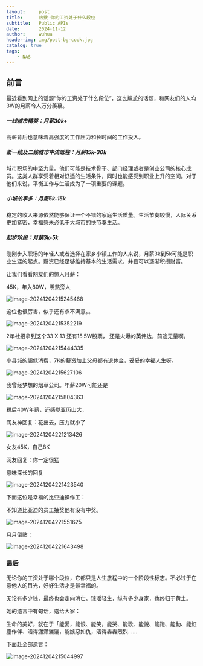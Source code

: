 ```yaml
---
layout:     post
title:      热搜-你的工资处于什么段位
subtitle:   Public APIs
date:       2024-11-12
author:     wuhua
header-img: img/post-bg-cook.jpg
catalog: true
tags:
    - NAS
---
```




## 前言

最近看到网上的话题”你的工资处于什么段位”，这么尴尬的话题，和网友们的人均3W的月薪令人万分羡慕。



##### 一线城市精英：月薪30k+

高薪背后也意味着高强度的工作压力和长时间的工作投入。

##### 新一线及二线城市中流砥柱：月薪15k-30k

城市职场的中坚力量。他们可能是技术骨干、部门经理或者是创业公司的核心成员。这类人群享受着相对舒适的生活条件，同时也能感受到职业上升的空间。对于他们来说，平衡工作与生活成为了一项重要的课题。

##### 小城故事多：月薪5k-15k

稳定的收入来源依然能够保证一个不错的家庭生活质量。生活节奏较慢，人际关系更加紧密，幸福感未必低于大城市的快节奏生活。

##### 起步阶段：月薪3k-5k

刚刚步入职场的年轻人或者选择在家乡小镇工作的人来说，月薪3k到5k可能是职业生涯的起点。薪资已经足够维持基本的生活需求，并且可以逐渐积攒财富。



让我们看看网友们的惊人月薪：



45K，年入80W，羡煞旁人

![image-20241204215245468](D:\openSource\opensourceclub1.github.io\img\2024\薪水等级-01.png)



这位也很厉害，似乎还有点不满意。。

![image-20241204215352219](D:\openSource\opensourceclub1.github.io\img\2024\薪水等级-02.png)



2年社招拿到这个33 X 13 还有15.5W股票， 还是火爆的英伟达，前途无量啊。

![image-20241204215444335](D:\openSource\opensourceclub1.github.io\img\2024\薪水等级-03.png)



小县城的超低消费，7K的薪资加上父母都有退休金，妥妥的幸福人生呀。

![image-20241204215627106](D:\openSource\opensourceclub1.github.io\img\2024\薪水等级-04.png)



我曾经梦想的烟草公司。年薪20W可能还是

![image-20241204215804363](D:\openSource\opensourceclub1.github.io\img\2024\薪水等级-05.png)



税后40W年薪，还感觉亚历山大，

网友神回复：花出去，压力就小了

![image-20241204221213426](D:\openSource\opensourceclub1.github.io\img\2024\薪水等级-06.png)





女友45K，自己8K

网友回复：你一定很猛

意味深长的回复

![image-20241204221423540](D:\openSource\opensourceclub1.github.io\img\2024\薪水等级-07.png)

下面这位是幸福的比亚迪操作工：

不知道比亚迪的员工抽奖他有没有中奖。

![image-20241204221551625](D:\openSource\opensourceclub1.github.io\img\2024\薪水等级-08.png)



月月倒贴：

![image-20241204221643498](D:\openSource\opensourceclub1.github.io\img\2024\薪水等级-09.png)





### 最后

无论你的工资处于哪个段位，它都只是人生旅程中的一个阶段性标志。不必过于在意他人的目光，好好生活才是最幸福的。

无论有多少钱，最终也会走向消亡。琼瑶轻生，纵有多少身家，也终归于黄土。

她的遗言中有句话，送给大家：

生命的美好，就在于「能愛，能恨、能笑，能哭、能歌、能說、能跑、能動、能紅塵作伴、活得瀟瀟灑灑，能嫉惡如仇，活得轟轟烈烈…… 



下面赴全部遗言：

![image-20241204215044997](D:\openSource\opensourceclub1.github.io\img\2024\薪水等级-11.png)


